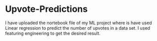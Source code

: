 # Upvote-Predictions
I have uploaded the nortebook file of my ML project where is have used Linear regression to predict the number of upvotes in a data set. I used featuring engineering to get the desired result.
